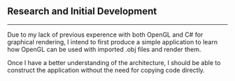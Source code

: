 ## Research and Initial Development
---
Due to my lack of previous experence with both OpenGL and C# for graphical rendering, I intend to first produce a simple application to learn how OpenGL can be used with imported .obj files and render them.

Once I have a better understanding of the architecture, I should be able to construct the application without the need for copying code directly.